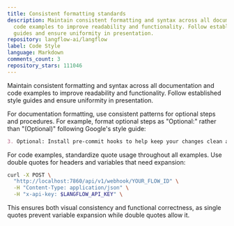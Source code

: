 ```yaml
---
title: Consistent formatting standards
description: Maintain consistent formatting and syntax across all documentation and
  code examples to improve readability and functionality. Follow established style
  guides and ensure uniformity in presentation.
repository: langflow-ai/langflow
label: Code Style
language: Markdown
comments_count: 3
repository_stars: 111046
---
```


Maintain consistent formatting and syntax across all documentation and code examples to improve readability and functionality. Follow established style guides and ensure uniformity in presentation.

For documentation formatting, use consistent patterns for optional steps and procedures. For example, format optional steps as "Optional:" rather than "(Optional)" following Google's style guide:

```markdown
3. Optional: Install pre-commit hooks to help keep your changes clean and well-formatted.
```

For code examples, standardize quote usage throughout all examples. Use double quotes for headers and variables that need expansion:

```bash
curl -X POST \
  "http://localhost:7860/api/v1/webhook/YOUR_FLOW_ID" \
  -H "Content-Type: application/json" \
  -H "x-api-key: $LANGFLOW_API_KEY" \
```

This ensures both visual consistency and functional correctness, as single quotes prevent variable expansion while double quotes allow it.